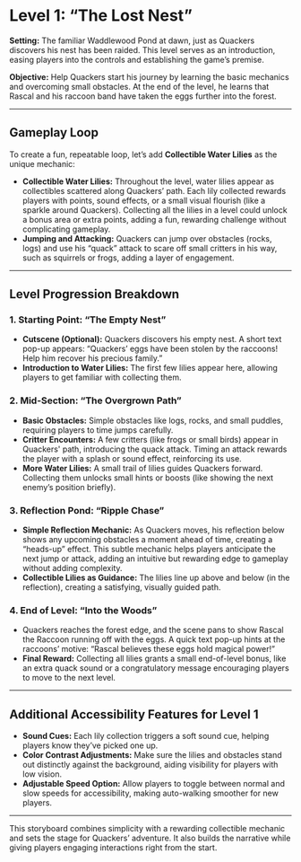 # Level 1: “The Lost Nest”

**Setting:** The familiar Waddlewood Pond at dawn, just as Quackers discovers his nest has been raided. This level serves as an introduction, easing players into the controls and establishing the game’s premise.

**Objective:** Help Quackers start his journey by learning the basic mechanics and overcoming small obstacles. At the end of the level, he learns that Rascal and his raccoon band have taken the eggs further into the forest.

---

## Gameplay Loop

To create a fun, repeatable loop, let’s add **Collectible Water Lilies** as the unique mechanic:

- **Collectible Water Lilies:** Throughout the level, water lilies appear as collectibles scattered along Quackers’ path. Each lily collected rewards players with points, sound effects, or a small visual flourish (like a sparkle around Quackers). Collecting all the lilies in a level could unlock a bonus area or extra points, adding a fun, rewarding challenge without complicating gameplay.
- **Jumping and Attacking:** Quackers can jump over obstacles (rocks, logs) and use his “quack” attack to scare off small critters in his way, such as squirrels or frogs, adding a layer of engagement.

---

## Level Progression Breakdown

### 1. Starting Point: “The Empty Nest”

- **Cutscene (Optional):** Quackers discovers his empty nest. A short text pop-up appears: “Quackers’ eggs have been stolen by the raccoons! Help him recover his precious family.”
- **Introduction to Water Lilies:** The first few lilies appear here, allowing players to get familiar with collecting them.

### 2. Mid-Section: “The Overgrown Path”

- **Basic Obstacles:** Simple obstacles like logs, rocks, and small puddles, requiring players to time jumps carefully. 
- **Critter Encounters:** A few critters (like frogs or small birds) appear in Quackers' path, introducing the quack attack. Timing an attack rewards the player with a splash or sound effect, reinforcing its use.
- **More Water Lilies:** A small trail of lilies guides Quackers forward. Collecting them unlocks small hints or boosts (like showing the next enemy’s position briefly).

### 3. Reflection Pond: “Ripple Chase”

- **Simple Reflection Mechanic:** As Quackers moves, his reflection below shows any upcoming obstacles a moment ahead of time, creating a “heads-up” effect. This subtle mechanic helps players anticipate the next jump or attack, adding an intuitive but rewarding edge to gameplay without adding complexity.
- **Collectible Lilies as Guidance:** The lilies line up above and below (in the reflection), creating a satisfying, visually guided path.

### 4. End of Level: “Into the Woods”

- Quackers reaches the forest edge, and the scene pans to show Rascal the Raccoon running off with the eggs. A quick text pop-up hints at the raccoons’ motive: “Rascal believes these eggs hold magical power!”
- **Final Reward:** Collecting all lilies grants a small end-of-level bonus, like an extra quack sound or a congratulatory message encouraging players to move to the next level.

---

## Additional Accessibility Features for Level 1

- **Sound Cues:** Each lily collection triggers a soft sound cue, helping players know they’ve picked one up.
- **Color Contrast Adjustments:** Make sure the lilies and obstacles stand out distinctly against the background, aiding visibility for players with low vision.
- **Adjustable Speed Option:** Allow players to toggle between normal and slow speeds for accessibility, making auto-walking smoother for new players.

---

This storyboard combines simplicity with a rewarding collectible mechanic and sets the stage for Quackers’ adventure. It also builds the narrative while giving players engaging interactions right from the start.
